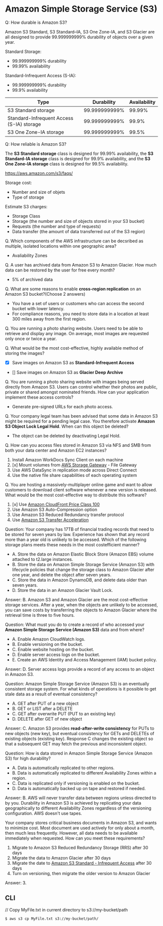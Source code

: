 # Amazon Simple Storage Service (S3)
Q: How durable is Amazon S3?

Amazon S3 Standard, S3 Standard–IA, S3 One Zone-IA, and S3 Glacier are all designed to provide 99.999999999% durability of objects over a given year.

Standard Storage:
- 99.999999999% durability
- 99.99% availability

Standard-Infrequent Access (S-IA):
- 99.999999999% durability
- 99.9% availability

|Type|Durability|Availability|
|----|----------|------------|
|S3 Standard storage |99.999999999%|99.99%|
|Standard-Infrequent Access (S-IA) storage|99.999999999%|99.9%|
|S3 One Zone-IA storage|99.999999999%|99.5%|

Q: How reliable is Amazon S3?

The **S3 Standard storage** class is designed for 99.99% availability, the **S3 Standard-IA storage** class is designed for 99.9% availability, and the **S3 One Zone-IA storage** class is designed for 99.5% availability. 

https://aws.amazon.com/s3/faqs/

Storage cost:
- Number and size of objets
- Type of storage

Estimate S3 charges:
- Storage Class
- Storage (the number and size of objects stored in your S3 bucket)
- Requests (the number and type of requests)
- Data transfer (the amount of data transferred out of the S3 region)


Q. Which components of the AWS infrastructure can be decsribed as multiple, isolated locations within one geographic area?
- Avaliability Zones

Q. A user has archived data from Amazon S3 to Amazon Glacier. How much data can be restored by the user for free every month?
- 5% of archived data

Q. What are some reasons to enable **cross-region replication** on an Amazon S3 bucket?(Choose 2 answers)
- You have a set of users or customers who can access the second bucket with lower latency.
- For compliance reasons, you need to store data in a location at least 300 miles away from the first region.

Q. You are running a photo sharing website. Users need to be able to retrieve and display any image. On average, most images are requested only once or twice a year. 

Q. What would be the most cost-effective, highly available method of storing the images?
- [x] Save images on Amazon S3 as **Standard-Infrequent Access**
- [] Save images on Amazon S3 as **Glacier Deep Archive**

Q. You are running a photo sharing website with images being served directly from Amazon S3. Users can control whether their photos are public, private or shared amongst nominated friends. How can your application implement these access controls?
- Generate pre-signed URLs for each photo access.

Q. Your company legal team has been advised that some data in Amazon S3 might be required for a pending legal case. You therefore activate **Amazon S3 Object Lock Legal Hold**. When can this object be deleted?
- The object can be deleted by deactivating Legal Hold.

Q. How can you access files stored in Amazon S3 via NFS and SMB from both your data center and Amazon EC2 instances?
1. Install Amazon WorkDocs Sync Client on each machine
2. [x] Mount volumes from [AWS Storage Gateway](https://aws.amazon.com/storagegateway) - File Gateway
3. Use AWS DataSync in replication mode across Direct Connect
4. Use the native file share capabilities of each operating system

Q. You are hosting a massively-multiplayer online game and want to allow customers to download client software whenever a new version is released. What would be the most cost-effective way to distribute this software?
1. [x] Use [Amazon CloudFront Price Class 100](https://docs.aws.amazon.com/AmazonCloudFront/latest/DeveloperGuide/PriceClass.html)
2. Use Amazon S3 Auto-Compression option
3. Use Amazon S3 Reduced Redundancy transfer protocol
4. Use [Amazon S3 Transfer Acceleration](https://docs.aws.amazon.com/AmazonS3/latest/dev/transfer-acceleration.html)

Question: Your company has 17TB of financial trading records that need to be stored for seven years by law. Experience has shown that any record more than a year old is unlikely to be accessed. Which of the following storage plans meets these needs in the most costefficient manner?
- A. Store the data on Amazon Elastic Block Store (Amazon EBS) volume attached to t2.large instances.
- B. Store the data on Amazon Simple Storage Service (Amazon S3) with lifecycle policies that change the storage class to Amazon Glacier after one year, and delete the object after seven years.
- C. Store the data in Amazon DynamoDB, and delete data older than seven years.
- D. Store the data in an Amazon Glacier Vault Lock.

Answer: B. Amazon S3 and Amazon Glacier are the most cost-effective storage services. After a year, when the objects are unlikely to be accessed, you can save costs by transferring the objects to Amazon Glacier where the retrieval time is three to five hours.

Question: What must you do to create a record of who accessed your **Amazon Simple Storage Service (Amazon S3)** data and from where?
- A. Enable Amazon CloudWatch logs.
- B. Enable versioning on the bucket.
- C. Enable website hosting on the bucket.
- D. Enable server access logs on the bucket.
- E. Create an AWS Identity and Access Management (IAM) bucket policy.

Answer: D. Server access logs provide a record of any access to an object in Amazon S3.

Question: Amazon Simple Storage Service (Amazon S3) is an eventually consistent storage system.
For what kinds of operations is it possible to get stale data as a result of eventual
consistency?
- A. GET after PUT of a new object
- B. GET or LIST after a DELETE
- C. GET after overwrite PUT (PUT to an existing key)
- D. DELETE after GET of new object

Answer: C. Amazon S3 provides **read-after-write consistency** for PUTs to new objects (new key), but eventual consistency for GETs and DELETEs of existing objects (existing key). Response C changes the existing object so that a subsequent GET may fetch the previous and inconsistent object.

Question: How is data stored in Amazon Simple Storage Service (Amazon S3) for high durability?
- A. Data is automatically replicated to other regions.
- B. Data is automatically replicated to different Availability Zones within a region.
- C. Data is replicated only if versioning is enabled on the bucket.
- D. Data is automatically backed up on tape and restored if needed.

Answer: B. AWS will never transfer data between regions unless directed to by you. Durability in Amazon S3 is achieved by replicating your data geographically to different Availability Zones regardless of the versioning configuration. AWS doesn't use tapes.

Your company stores critical business documents in Amazon S3, and wants to minimize cost. Most document are used actively for only about a month, then much less frequently. However, all data needs to be available immediately when requested. How can you meet these requirements?
1. Migrate to Amazon S3 Reduced Redundancy Storage (RRS) after 30 days
2. Migrate the data to Amazon Glacier after 30 days
3. Migrate the date to [Amazon S3 Standard - Infrequent Access](https://aws.amazon.com/s3/storage-classes/) after 30 days
4. Turn on versioning, then migrate the older version to Amazon Glacier

Answer: 3. 

## CLI
// Copy MyFile.txt in current directory to s3://my-bucket/path
```
$ aws s3 cp MyFile.txt s3://my-bucket/path/
```

